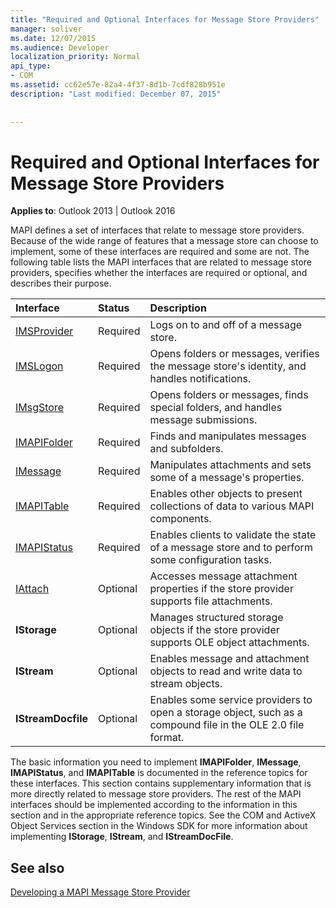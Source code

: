 ```yaml
---
title: "Required and Optional Interfaces for Message Store Providers"
manager: soliver
ms.date: 12/07/2015
ms.audience: Developer
localization_priority: Normal
api_type:
- COM
ms.assetid: cc62e57e-82a4-4f37-8d1b-7cdf828b951e
description: "Last modified: December 07, 2015"
 
 
---
```


# Required and Optional Interfaces for Message Store Providers

 
  
**Applies to**: Outlook 2013 | Outlook 2016 
  
MAPI defines a set of interfaces that relate to message store providers. Because of the wide range of features that a message store can choose to implement, some of these interfaces are required and some are not. The following table lists the MAPI interfaces that are related to message store providers, specifies whether the interfaces are required or optional, and describes their purpose.
  
|**Interface**|**Status**|**Description**|
|:-----|:-----|:-----|
|[IMSProvider](imsprovideriunknown.md) <br/> |Required  <br/> |Logs on to and off of a message store.  <br/> |
|[IMSLogon](imslogoniunknown.md) <br/> |Required  <br/> |Opens folders or messages, verifies the message store's identity, and handles notifications.  <br/> |
|[IMsgStore](imsgstoreimapiprop.md) <br/> |Required  <br/> |Opens folders or messages, finds special folders, and handles message submissions.  <br/> |
|[IMAPIFolder](imapifolderimapicontainer.md) <br/> |Required  <br/> |Finds and manipulates messages and subfolders.  <br/> |
|[IMessage](imessageimapiprop.md) <br/> |Required  <br/> |Manipulates attachments and sets some of a message's properties.  <br/> |
|[IMAPITable](imapitableiunknown.md) <br/> |Required  <br/> |Enables other objects to present collections of data to various MAPI components.  <br/> |
|[IMAPIStatus](imapistatusimapiprop.md) <br/> |Required  <br/> |Enables clients to validate the state of a message store and to perform some configuration tasks.  <br/> |
|[IAttach](iattachimapiprop.md) <br/> |Optional  <br/> |Accesses message attachment properties if the store provider supports file attachments.  <br/> |
|**IStorage** <br/> |Optional  <br/> |Manages structured storage objects if the store provider supports OLE object attachments.  <br/> |
|**IStream** <br/> |Optional  <br/> |Enables message and attachment objects to read and write data to stream objects.  <br/> |
|**IStreamDocfile** <br/> |Optional  <br/> |Enables some service providers to open a storage object, such as a compound file in the OLE 2.0 file format.  <br/> |
   
The basic information you need to implement **IMAPIFolder**, **IMessage**, **IMAPIStatus**, and **IMAPITable** is documented in the reference topics for these interfaces. This section contains supplementary information that is more directly related to message store providers. The rest of the MAPI interfaces should be implemented according to the information in this section and in the appropriate reference topics. See the COM and ActiveX Object Services section in the Windows SDK for more information about implementing **IStorage**, **IStream**, and **IStreamDocFile**.
  
## See also



[Developing a MAPI Message Store Provider](developing-a-mapi-message-store-provider.md)

